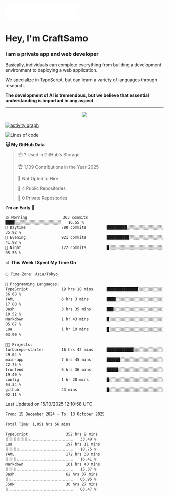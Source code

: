 <img src="images/header.svg"></img>

# Hey, I'm CraftSamo

### I am a private app and web developer

Basically, individuals can complete everything from building a development
environment to deploying a web application.

We specialize in TypeScript, but can learn a variety of languages through
research.

**The development of AI is tremendous, but we believe that essential
understanding is important in any aspect**

---

<p align="center">
  <img alig src="https://github-profile-trophy.vercel.app/?username=craftsamo&theme=onedark&column=-1" />
</p>

[![activity graph](https://github-readme-activity-graph.vercel.app/graph?username=craftsamo&theme=github-dark-dimmed&custom_title=Guilyx%20Activity%20Graph&hide_border=true)](https://github.com/ashutosh00710/github-readme-activity-graph)

<!--START_SECTION:waka-->
![Lines of code](https://img.shields.io/badge/From%20Hello%20World%20I%27ve%20Written-619.2%20thousand%20lines%20of%20code-blue)

**🐱 My GitHub Data** 

> 📦 ? Used in GitHub's Storage 
 > 
> 🏆 1,109 Contributions in the Year 2025
 > 
> 🚫 Not Opted to Hire
 > 
> 📜 4 Public Repositories 
 > 
> 🔑 0 Private Repositories 
 > 
**I'm an Early 🐤** 

```text
🌞 Morning                363 commits         ████░░░░░░░░░░░░░░░░░░░░░   16.55 % 
🌆 Daytime                788 commits         █████████░░░░░░░░░░░░░░░░   35.92 % 
🌃 Evening                921 commits         ██████████░░░░░░░░░░░░░░░   41.98 % 
🌙 Night                  122 commits         █░░░░░░░░░░░░░░░░░░░░░░░░   05.56 % 
```


📊 **This Week I Spent My Time On** 

```text
🕑︎ Time Zone: Asia/Tokyo

💬 Programming Languages: 
TypeScript               19 hrs 18 mins      ██████████████░░░░░░░░░░░   56.68 % 
YAML                     6 hrs 3 mins        ████░░░░░░░░░░░░░░░░░░░░░   17.80 % 
Bash                     3 hrs 35 mins       ███░░░░░░░░░░░░░░░░░░░░░░   10.52 % 
Markdown                 1 hr 43 mins        █░░░░░░░░░░░░░░░░░░░░░░░░   05.07 % 
Lua                      1 hr 19 mins        █░░░░░░░░░░░░░░░░░░░░░░░░   03.90 % 

🐱‍💻 Projects: 
turborepo-starter        16 hrs 42 mins      ████████████░░░░░░░░░░░░░   49.04 % 
main-app                 7 hrs 45 mins       ██████░░░░░░░░░░░░░░░░░░░   22.75 % 
frontend                 6 hrs 36 mins       █████░░░░░░░░░░░░░░░░░░░░   19.40 % 
config                   1 hr 28 mins        █░░░░░░░░░░░░░░░░░░░░░░░░   04.34 % 
github                   43 mins             █░░░░░░░░░░░░░░░░░░░░░░░░   02.11 % 
```


 Last Updated on 15/10/2025 12:10:58 UTC
<!--END_SECTION:waka-->

<!--START_SECTION:waka-simple-->

```text
From: 15 December 2024 - To: 13 October 2025

Total Time: 1,051 hrs 56 mins

TypeScript                 352 hrs 9 mins  ⣿⣿⣿⣿⣿⣿⣿⣿⣤⣀⣀⣀⣀⣀⣀⣀⣀⣀⣀⣀⣀⣀⣀⣀⣀   33.48 %
Lua                        197 hrs 11 mins ⣿⣿⣿⣿⣶⣀⣀⣀⣀⣀⣀⣀⣀⣀⣀⣀⣀⣀⣀⣀⣀⣀⣀⣀⣀   18.75 %
YAML                       172 hrs 38 mins ⣿⣿⣿⣿⣄⣀⣀⣀⣀⣀⣀⣀⣀⣀⣀⣀⣀⣀⣀⣀⣀⣀⣀⣀⣀   16.41 %
Markdown                   161 hrs 40 mins ⣿⣿⣿⣷⣀⣀⣀⣀⣀⣀⣀⣀⣀⣀⣀⣀⣀⣀⣀⣀⣀⣀⣀⣀⣀   15.37 %
Bash                       62 hrs 37 mins  ⣿⣦⣀⣀⣀⣀⣀⣀⣀⣀⣀⣀⣀⣀⣀⣀⣀⣀⣀⣀⣀⣀⣀⣀⣀   05.95 %
JSON                       36 hrs 27 mins  ⣷⣀⣀⣀⣀⣀⣀⣀⣀⣀⣀⣀⣀⣀⣀⣀⣀⣀⣀⣀⣀⣀⣀⣀⣀   03.47 %
```

<!--END_SECTION:waka-simple-->
